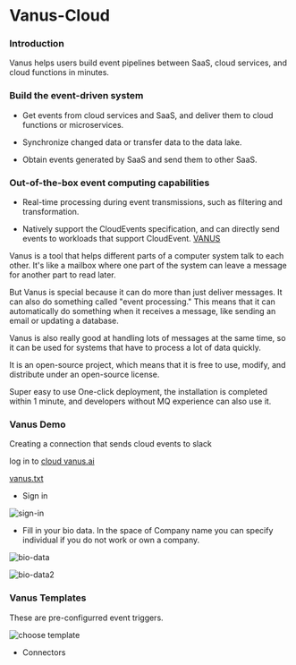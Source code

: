 # Vanus-Cloud 

### Introduction

Vanus helps users build event pipelines between SaaS, cloud services, and cloud functions in minutes.

### Build the event-driven system

- Get events from cloud services and SaaS, and deliver them to cloud functions or microservices.

- Synchronize changed data or transfer data to the data lake.

- Obtain events generated by SaaS and send them to other SaaS.

### Out-of-the-box event computing capabilities

- Real-time processing during event transmissions, such as filtering and transformation.

- Natively support the CloudEvents specification, and can directly send events to workloads that support CloudEvent. [VANUS](https://github.com/vanus-labs/vanus)

Vanus is a tool that helps different parts of a computer system talk to each other. It's like a mailbox where one part of the system can leave a message for another part to read later.

But Vanus is special because it can do more than just deliver messages. It can also do something called "event processing." This means that it can automatically do something when it receives a message, like sending an email or updating a database.

Vanus is also really good at handling lots of messages at the same time, so it can be used for systems that have to process a lot of data quickly.

It is an open-source project, which means that it is free to use, modify, and distribute under an open-source license.

Super easy to use
One-click deployment, the installation is completed within 1 minute, and developers without MQ experience can also use it.

### Vanus Demo

Creating a connection that sends cloud events to slack

log in to [cloud vanus.ai](https://www.vanus.ai/)

[vanus.txt](https://github.com/Jobijollof/Vanus-Cloud/files/11136546/vanus.txt)

- Sign in

![sign-in](https://user-images.githubusercontent.com/113374279/229461551-858a8488-c56e-454b-ad4f-ce34ec395862.png)

- Fill in your bio data. In the space of Company name you can specify individual if you do not work or own a company.


![bio-data](https://user-images.githubusercontent.com/113374279/229462123-df645679-1b01-452c-843d-8fbf965f61e6.png)


![bio-data2](https://user-images.githubusercontent.com/113374279/229463131-616faaf5-315b-4b0e-a329-980a2f9992a2.png)

### Vanus Templates

 These are pre-configurred event triggers.
 
 ![choose template](https://user-images.githubusercontent.com/113374279/229463718-359e3d06-7e3e-44c9-9d91-cad7a455ba01.png)


- Connectors
